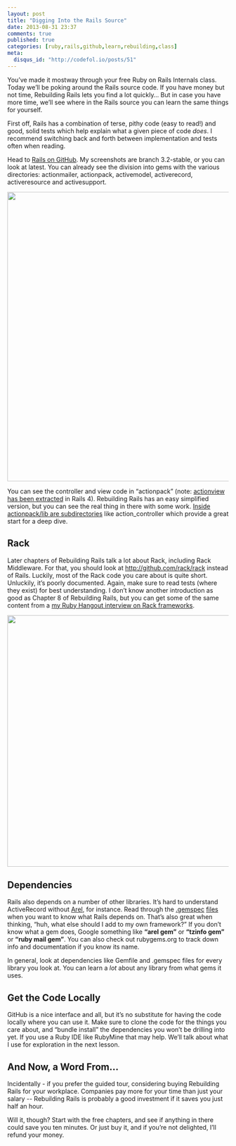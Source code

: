 ```yaml
---
layout: post
title: "Digging Into the Rails Source"
date: 2013-08-31 23:37
comments: true
published: true
categories: [ruby,rails,github,learn,rebuilding,class]
meta:
  disqus_id: "http://codefol.io/posts/51"
---
```

You’ve made it mostway through your free Ruby on Rails Internals class.  Today we’ll be poking around the Rails source code.  If you have money but not time, Rebuilding Rails lets you find a lot quickly…  But in case you have more time, we’ll see where in the Rails source you can learn the same things for yourself.

First off, Rails has a combination of terse, pithy code (easy to read!) and good, solid tests which help explain what a given piece of code <i>does</i>.  I recommend switching back and forth between implementation and tests often when reading.

Head to <a href="http://github.com/rails/rails">Rails on GitHub</a>.  My screenshots are branch 3.2-stable, or you can look at latest.  You can already see the division into gems with the various directories: actionmailer, actionpack, activemodel, activerecord, activeresource and activesupport.

<img src="/images/51/github_screen.png" width="956" height="657" />

You can see the controller and view code in “actionpack” (note: <a href="https://github.com/rails/rails/tree/master/actionview">actionview has been extracted</a> in Rails 4).  Rebuilding Rails has an easy simplified version, but you can see the real thing in there with some work.  <a href="https://github.com/rails/rails/tree/master/actionpack/lib">Inside actionpack/lib are subdirectories</a> like action_controller which provide a great start for a deep dive.

<h2> Rack </h2>

Later chapters of Rebuilding Rails talk a lot about Rack, including Rack Middleware.  For that, you should look at http://github.com/rack/rack instead of Rails.  Luckily, most of the Rack code you care about is quite short.  Unluckily, it’s poorly documented.  Again, make sure to read tests (where they exist) for best understanding.  I don’t know another introduction as good as Chapter 8 of Rebuilding Rails, but you can get some of the same content from a <a href="http://www.youtube.com/watch?v=evDJMLb1d28&feature=youtu.be">my Ruby Hangout interview on Rack frameworks</a>.

<img src="/images/51/rack_screen.png" width="805" height="571" />

<h2> Dependencies </h2>

Rails also depends on a number of other libraries.  It’s hard to understand ActiveRecord without <a href="https://github.com/rails/arel">Arel</a>, for instance.  Read through the <a href="https://github.com/rails/rails/blob/master/rails.gemspec">.gemspec</a> <a href="https://github.com/rails/rails/blob/master/activesupport/activesupport.gemspec">files</a> when you want to know what Rails depends on.  That’s also great when thinking, “huh, what else should I add to my own framework?”  If you don’t know what a gem does, Google something like <b>“arel gem”</b> or <b>“tzinfo gem”</b> or <b>“ruby mail gem”</b>.  You can also check out rubygems.org to track down info and documentation if you know its name.

In general, look at dependencies like Gemfile and .gemspec files for every library you look at.  You can learn a <i>lot</i> about any library from what gems it uses.

<h2> Get the Code Locally </h2>

GitHub is a nice interface and all, but it’s no substitute for having the code locally where you can use it.  Make sure to clone the code for the things you care about, and “bundle install” the dependencies you won’t be drilling into yet.  If you use a Ruby IDE like RubyMine that may help.  We’ll talk about what I use for exploration in the next lesson.

<h2> And Now, a Word From... </h2>

Incidentally - if you prefer the guided tour, considering buying Rebuilding Rails for your workplace.  Companies pay more for your time than just your salary -- Rebuilding Rails is probably a good investment if it saves you just half an hour.

Will it, though?  Start with the free chapters, and see if anything in there could save you ten minutes.  Or just buy it, and if you’re not delighted, I’ll refund your money.
